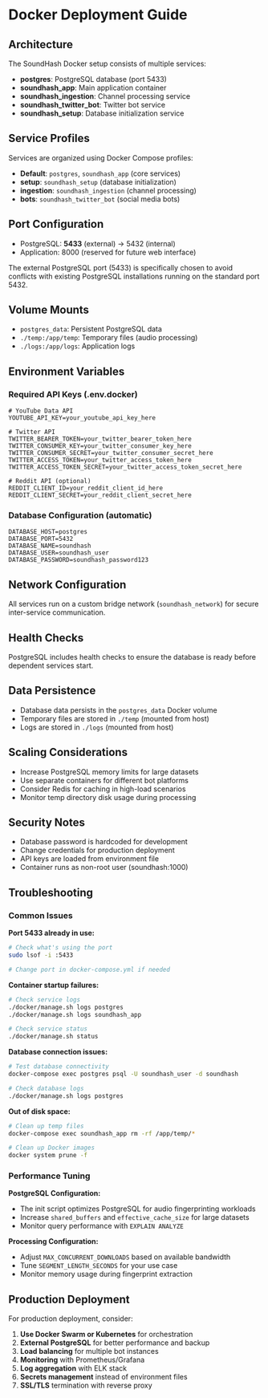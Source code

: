 # Docker Deployment Guide

## Architecture

The SoundHash Docker setup consists of multiple services:

-   **postgres**: PostgreSQL database (port 5433)
-   **soundhash_app**: Main application container
-   **soundhash_ingestion**: Channel processing service
-   **soundhash_twitter_bot**: Twitter bot service
-   **soundhash_setup**: Database initialization service

## Service Profiles

Services are organized using Docker Compose profiles:

-   **Default**: `postgres`, `soundhash_app` (core services)
-   **setup**: `soundhash_setup` (database initialization)
-   **ingestion**: `soundhash_ingestion` (channel processing)
-   **bots**: `soundhash_twitter_bot` (social media bots)

## Port Configuration

-   PostgreSQL: **5433** (external) → 5432 (internal)
-   Application: 8000 (reserved for future web interface)

The external PostgreSQL port (5433) is specifically chosen to avoid conflicts with existing PostgreSQL installations running on the standard port 5432.

## Volume Mounts

-   `postgres_data`: Persistent PostgreSQL data
-   `./temp:/app/temp`: Temporary files (audio processing)
-   `./logs:/app/logs`: Application logs

## Environment Variables

### Required API Keys (.env.docker)

```env
# YouTube Data API
YOUTUBE_API_KEY=your_youtube_api_key_here

# Twitter API
TWITTER_BEARER_TOKEN=your_twitter_bearer_token_here
TWITTER_CONSUMER_KEY=your_twitter_consumer_key_here
TWITTER_CONSUMER_SECRET=your_twitter_consumer_secret_here
TWITTER_ACCESS_TOKEN=your_twitter_access_token_here
TWITTER_ACCESS_TOKEN_SECRET=your_twitter_access_token_secret_here

# Reddit API (optional)
REDDIT_CLIENT_ID=your_reddit_client_id_here
REDDIT_CLIENT_SECRET=your_reddit_client_secret_here
```

### Database Configuration (automatic)

```env
DATABASE_HOST=postgres
DATABASE_PORT=5432
DATABASE_NAME=soundhash
DATABASE_USER=soundhash_user
DATABASE_PASSWORD=soundhash_password123
```

## Network Configuration

All services run on a custom bridge network (`soundhash_network`) for secure inter-service communication.

## Health Checks

PostgreSQL includes health checks to ensure the database is ready before dependent services start.

## Data Persistence

-   Database data persists in the `postgres_data` Docker volume
-   Temporary files are stored in `./temp` (mounted from host)
-   Logs are stored in `./logs` (mounted from host)

## Scaling Considerations

-   Increase PostgreSQL memory limits for large datasets
-   Use separate containers for different bot platforms
-   Consider Redis for caching in high-load scenarios
-   Monitor temp directory disk usage during processing

## Security Notes

-   Database password is hardcoded for development
-   Change credentials for production deployment
-   API keys are loaded from environment file
-   Container runs as non-root user (soundhash:1000)

## Troubleshooting

### Common Issues

**Port 5433 already in use:**

```bash
# Check what's using the port
sudo lsof -i :5433

# Change port in docker-compose.yml if needed
```

**Container startup failures:**

```bash
# Check service logs
./docker/manage.sh logs postgres
./docker/manage.sh logs soundhash_app

# Check service status
./docker/manage.sh status
```

**Database connection issues:**

```bash
# Test database connectivity
docker-compose exec postgres psql -U soundhash_user -d soundhash

# Check database logs
./docker/manage.sh logs postgres
```

**Out of disk space:**

```bash
# Clean up temp files
docker-compose exec soundhash_app rm -rf /app/temp/*

# Clean up Docker images
docker system prune -f
```

### Performance Tuning

**PostgreSQL Configuration:**

-   The init script optimizes PostgreSQL for audio fingerprinting workloads
-   Increase `shared_buffers` and `effective_cache_size` for large datasets
-   Monitor query performance with `EXPLAIN ANALYZE`

**Processing Configuration:**

-   Adjust `MAX_CONCURRENT_DOWNLOADS` based on available bandwidth
-   Tune `SEGMENT_LENGTH_SECONDS` for your use case
-   Monitor memory usage during fingerprint extraction

## Production Deployment

For production deployment, consider:

1. **Use Docker Swarm or Kubernetes** for orchestration
2. **External PostgreSQL** for better performance and backup
3. **Load balancing** for multiple bot instances
4. **Monitoring** with Prometheus/Grafana
5. **Log aggregation** with ELK stack
6. **Secrets management** instead of environment files
7. **SSL/TLS** termination with reverse proxy
